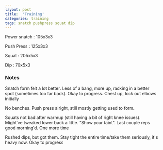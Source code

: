 ```yaml
---
layout: post
title:  'Training'
categories: training
tags: snatch pushpress squat dip
---
```


Power snatch :   105x3x3

Push Press   :   125x3x3

Squat   :   205x5x3

Dip     :   70x5x3

### Notes

Snatch form felt a lot better. Less of a bang, more up, racking in a better spot (sometimes too far back). Okay to progress. Chest up, lock out elbows initially

No benches. Push press alright, still mostly getting used to form.

Squats not bad after warmup (still having a bit of right knee issues). Might've tweaked lower back a little. "Show your taint". Last couple reps good morning'd. One more time

Rushed dips, but got them. Stay tight the entire time/take them seriously, it's heavy now. Okay to progress
